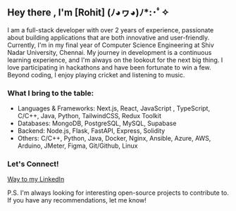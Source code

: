 ## Hey there , I'm [Rohit] (ﾉ◕ヮ◕)ﾉ*:･ﾟ✧
I am a full-stack developer with over 2 years of experience, passionate about building applications that are both innovative and user-friendly. Currently, I'm in my final year of Computer Science Engineering at Shiv Nadar University, Chennai. My journey in development is a continuous learning experience, and I'm always on the lookout for the next big thing. I love participating in hackathons and have been fortunate to win a few. Beyond coding, I enjoy playing cricket and listening to music.

### What I bring to the table:

- Languages & Frameworks: Next.js, React, JavaScript , TypeScript, C/C++, Java, Python, TailwindCSS, Redux Toolkit
- Databases: MongoDB, PostgreSQL, MySQL, Supabase
- Backend: Node.js, Flask, FastAPI, Express, Solidity
- Others: C/C++, Python, Java, Docker, Nginx, Ansible, Azure, AWS, Arduino, JMeter, Figma, Git/Github, Linux

### Let's Connect!

[Way to my LinkedIn](https://www.linkedin.com/in/rohitarrunachalam/)

P.S.  I'm always looking for interesting open-source projects to contribute to. If you have any recommendations, let me know!
